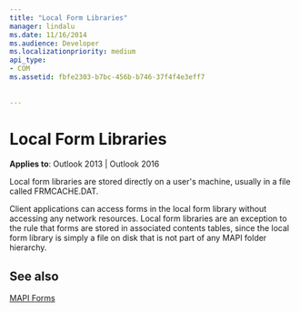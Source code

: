 ```yaml
---
title: "Local Form Libraries"
manager: lindalu
ms.date: 11/16/2014
ms.audience: Developer
ms.localizationpriority: medium
api_type:
- COM
ms.assetid: fbfe2303-b7bc-456b-b746-37f4f4e3eff7
 
 
---
```


# Local Form Libraries

  
  
**Applies to**: Outlook 2013 | Outlook 2016 
  
Local form libraries are stored directly on a user's machine, usually in a file called FRMCACHE.DAT. 
  
Client applications can access forms in the local form library without accessing any network resources. Local form libraries are an exception to the rule that forms are stored in associated contents tables, since the local form library is simply a file on disk that is not part of any MAPI folder hierarchy.
  
## See also



[MAPI Forms](mapi-forms.md)

